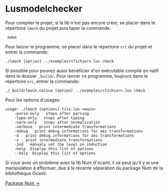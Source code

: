 # Lusmodelchecker


Pour compiler le projet, si la lib n'est pas encore créer,
se placer dans le répertoire `lmoch` du projet puis taper la commande:
     
     make

Pour lancer le programme, se placer dans le répertoire `src` du projet et entrer la commande:

    ./lmoch [option] ../exemples/<fichier>.lus check
    
Si possible pour pouvez aussi bénéficier d'un exécutable compilé en natif dans le dossier `_build/`.
Pour lancer ce programme, toujours dans le répertoire `src`, entrer la commande:

    ./_build/lmoch.native [option] ../exemples/<fichier>.lus check


Pour les options d'usages:

	usage: ./lmoch [options] file.lus <main>
  		-parse-only   stops after parsing
  		-type-only   stops after typing
  		-norm-only   stops after normalization
  		-verbose   print intermediate transformations
  		-debug   print debug informations for aez transformations
  		-d   print debug informations for aez transformations
  		-v   print intermediate transformations
  		-ind   manualy set the level on induction
  		-help  Display this list of options
  		--help  Display this list of options


Si vous avez un problème avec la lib Num d'ocaml, il se peut qu'il y ai une manipulation à effectuer, due à la récente séparation du package Num de la bibliothèque Ocaml.

[Package Num ->](https://github.com/ocaml/num)
																		
